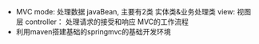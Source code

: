 - MVC 
    mode: 处理数据 javaBean, 主要有2类 实体类&业务处理类
    view: 视图层
    controller： 处理请求的接受和响应
    MVC的工作流程
- 利用maven搭建基础的springmvc的基础开发环境